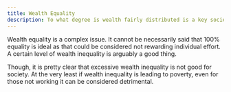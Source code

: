 ```yaml
---
title: Wealth Equality
description: To what degree is wealth fairly distributed is a key societal metric.
---
```


Wealth equality is a complex issue. It cannot be necessarily said that 100% equality is ideal as that could be considered not rewarding individual effort. A certain level of wealth inequality is arguably a good thing.

Though, it is pretty clear that excessive wealth inequality is not good for society. At the very least if wealth inequality is leading to poverty, even for those not working it can be considered detrimental.
